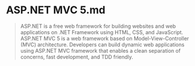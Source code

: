 # ASP.NET MVC 5.md

> ASP.NET is a free web framework for building websites and web applications on .NET Framework using HTML, CSS, and JavaScript. 
> ASP.NET MVC 5 is a web framework based on Model-View-Controller (MVC) architecture. 
> Developers can build dynamic web applications using ASP.NET MVC framework that enables a clean separation of concerns, fast development, and TDD friendly.

